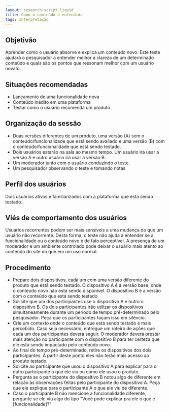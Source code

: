 ```yaml
---
layout: research-script.liquid
title: Como o conteúdo é entendido
tags: Interpretação
---
```


## Objetivão
Aprender como o usuário absorve e explica um conteúdo novo. Este teste ajudará o pesquisador a entender melhor a clareza de um determinado conteúdo e quais são os pontos que ressonam melhor com um usuário novato.

## Situações recomendadas
- Lançamento de uma funcionalidade nova
- Conteúdo inédito em uma plataforma
- Testar como o usuário recomenda um produto

## Organização da sessão
- Duas versões diferentes de um produto, uma versão (A) sem o conteúdo/funcionalidade que está sendo avaliado e uma versão (B) com o conteúdo/funcionalidade que está sendo testado.
- Dois usuários estarão na sala ao mesmo tempo. Um usuário irá usar a versão A e outro usuário irá usar a versão B.
- Um moderador junto com o usuário conduzindo o teste.
- Um pesquisador observando o teste e tomando notas

## Perfil dos usuários
Dois usuários ativos e familiarizados com a plataforma que está sendo testado.

## Viés de comportamento dos usuários
Usuários recorrentes podem ser mais sensíveis a uma mudança do que um usuário não recorrente. Desta forma, o teste não ajuda a entender se a funcionalidade ou o conteúdo novo é de fato perceptível.
A presença de um moderador e um ambiente controlado pode deixar o usuário mais atento ao conteúdo do site do que em um uso normal.

## Procedimento
- Prepare dois dispositivos, cada um com uma versão diferente do produto que está sendo testado. O dispositivo A é a versão base, onde o conteúdo novo não está sendo disponível. O dispositivo B é a versão com o conteúdo que está sendo testado.
- Solicite que um dos participantes use o dispositivo A e outro o dispositivo B. Os dois participantes irão utilizar os dispositivos simultaneamente durante um período de tempo pré-determinado pelo pesquisador. Peça que os participantes façam isso em silêncio.
- Crie um contexto onde o conteúdo que está sendo testado é mais percebido. Caso seja necessário, entregue um roteiro de ações que cada um dos participantes deverá seguir.
O moderador deverá prestar mais atenção no participante com o dispositivo B para ter certeza que ele está sendo impactado pelo conteúdo novo.
- Ao final do tempo pré-determinado, retire os dispositivos dos dois participantes. À partir deste ponto eles não terão mais acesso ao produto testado.
- Solicite ao participante que usou o dispositivo A para explicar para o outro participante o que ele viu ou como ele usou o produto.
- Pergunta se o participante do dispositivo B notou algo de diferente em relação às observações feitas pelo participante do dispositivo A. Peça que ele explique para o participante A o que ele viu de diferente.
- Caso o participante B não mencione a funcionalidade diferente, pergunte se ele viu algo do tipo "Você pode explicar pra ele o que é [funcionalidade]?"
